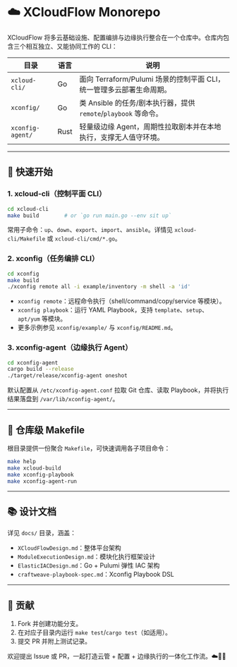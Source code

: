 # ☁️ XCloudFlow Monorepo

XCloudFlow 将多云基础设施、配置编排与边缘执行整合在一个仓库中。仓库内包含三个相互独立、又能协同工作的 CLI：

| 目录            | 语言 | 说明 |
|-----------------|------|------|
| `xcloud-cli/`   | Go   | 面向 Terraform/Pulumi 场景的控制平面 CLI，统一管理多云部署生命周期。|
| `xconfig/`      | Go   | 类 Ansible 的任务/剧本执行器，提供 `remote`/`playbook` 等命令。|
| `xconfig-agent/`| Rust | 轻量级边缘 Agent，周期性拉取剧本并在本地执行，支撑无人值守环境。|

---

## 🚀 快速开始

### 1. xcloud-cli（控制平面 CLI）
```bash
cd xcloud-cli
make build        # or `go run main.go --env sit up`
```
常用子命令：`up`、`down`、`export`、`import`、`ansible`。详情见 `xcloud-cli/Makefile` 或 `xcloud-cli/cmd/*.go`。

### 2. xconfig（任务编排 CLI）
```bash
cd xconfig
make build
./xconfig remote all -i example/inventory -m shell -a 'id'
```
- `xconfig remote`：远程命令执行（shell/command/copy/service 等模块）。
- `xconfig playbook`：运行 YAML Playbook，支持 `template`、`setup`、`apt/yum` 等模块。
- 更多示例参见 `xconfig/example/` 与 `xconfig/README.md`。

### 3. xconfig-agent（边缘执行 Agent）
```bash
cd xconfig-agent
cargo build --release
./target/release/xconfig-agent oneshot
```
默认配置从 `/etc/xconfig-agent.conf` 拉取 Git 仓库、读取 Playbook，并将执行结果落盘到 `/var/lib/xconfig-agent/`。

---

## 🧰 仓库级 Makefile

根目录提供一份聚合 `Makefile`，可快速调用各子项目命令：
```bash
make help
make xcloud-build
make xconfig-playbook
make xconfig-agent-run
```

---

## 📚 设计文档

详见 `docs/` 目录，涵盖：
- `XCloudFlowDesign.md`：整体平台架构
- `ModuleExecutionDesign.md`：模块化执行框架设计
- `ElasticIACDesign.md`：Go + Pulumi 弹性 IAC 架构
- `craftweave-playbook-spec.md`：Xconfig Playbook DSL

---

## 🤝 贡献

1. Fork 并创建功能分支。
2. 在对应子目录内运行 `make test`/`cargo test`（如适用）。
3. 提交 PR 并附上测试记录。

欢迎提出 Issue 或 PR，一起打造云管 + 配置 + 边缘执行的一体化工作流。☁️🧵🦀
